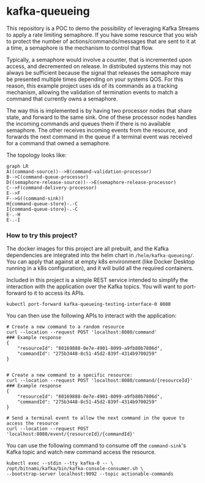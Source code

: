 # kafka-queueing
This repository is a POC to demo the possibility of leveraging Kafka Streams to apply a rate 
limiting semaphore. If you have some resource that you wish to protect the number of 
actions/commands/messages that are sent to it at a time, a semaphore is the mechanism to control 
that flow. 

Typically, a semaphore would involve a counter, that is incremented upon access, and decremented 
on release. In distributed systems this may not always be sufficient because the signal that 
releases the semaphore may be presented multiple times depending on your systems QOS. For this 
reason, this example project uses ids of its commands as a tracking mechanism, allowing the 
validation of termination events to match a command that currently owns a semaphore.

The way this is implemented is by having two processor nodes that share state, and forward to 
the same sink. One of these processor nodes handles the incoming commands and queues them if 
there is no available semaphore. The other receives incoming events from the resource, and 
forwards the next command in the queue if a terminal event was received for a command that owned 
a semaphore. 

The topology looks like:

```mermaid
graph LR
A((command-source))-->B(command-validation-processor)
B-->C(command-queue-processor)
D((semaphore-release-source))-->E(semaphore-release-processor)
C-->F(command-delivery-processor)
E-->F
F-->G((command-sink))
H{command-queue-store}-.-C
I{command-queue-store}-.-C
E-.-H
E-.-I
```

### How to try this project?

The docker images for this project are all prebuilt, and the Kafka dependencies are integrated 
into the helm chart in `/helm/kafka-queueing/`. You can apply that against at empty k8s 
environment (like Docker Desktop running in a k8s configuration), and it will build all the 
required containers.

Included in this project is a simple REST service intended to simplify the interaction with the 
application over the Kafka topics. You will want to port-forward to it to access its APIs.

```shell
kubectl port-forward kafka-queueing-testing-interface-0 8080
```

You can then use the following APIs to interact with the application:

```shell
# Create a new command to a random resource
curl --location --request POST 'localhost:8080/command'
### Example response
{
    "resourceId": "80169888-0e7e-4901-8099-a9fb80b7806d",
    "commandId": "275b3448-8c51-45d2-839f-4314b9700259"
}


# Create a new command to a specific resource:
curl --location --request POST 'localhost:8080/command/{resourceId}'
### Example response
{
    "resourceId": "80169888-0e7e-4901-8099-a9fb80b7806d",
    "commandId": "275b3448-8c51-45d2-839f-4314b9700259"
}

# Send a terminal event to allow the next command in the queue to access the resource
curl --location --request POST 'localhost:8080/event/{resourceId}/{commandId}'
```

You can use the following command to consume off the `command-sink`'s Kafka topic and watch new 
command access the resource.

```shell
kubectl exec --stdin --tty kafka-0 -- \
/opt/bitnami/kafka/bin/kafka-console-consumer.sh \
--bootstrap-server localhost:9092 --topic actionable-commands
```
